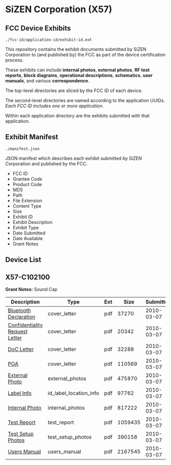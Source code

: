 # SiZEN Corporation (X57)
## FCC Device Exhibits

```
./fcc-id/application-id/exhibit-id.ext
```

This repository contains the exhibit documents submitted by SiZEN Corporation to (and published by) the FCC as part of the device certification process.

These exhibits can include **internal photos**, **external photos**, **RF test reports**, **block diagrams**, **operational descriptions**, **schematics**, **user manuals**, and various **correspondence**.

The top-level directories are sliced by the FCC ID of each device.

The second-level directories are named according to the application UUIDs. *Each FCC ID includes one or more application.*

Within each application directory are the exhibits submitted with that application. 

## Exhibit Manifest

```
./manifest.json
```

JSON manifest which describes each exhibit submitted by SiZEN Corporation and published by the FCC.

- FCC ID
- Grantee Code
- Product Code
- MD5
- Path
- File Extension
- Content Type
- Size
- Exhibit ID
- Exhibit Description
- Exhibit Type
- Date Submitted
- Date Available
- Grant Notes

## Device List
## X57-C102100
**Grant Notes:** Sound Cap

| Description | Type | Ext | Size | Submitted | Available |
| ----------- | ---- | --- | ---- | --------- | --------- |
| [Bluetooth Declaration](X57-C102100/f8966e61a939b7030567ac80e492f88f/1249458.pdf) | cover_letter | pdf | 37270 | 2010-03-07 | 2010-03-07 |
| [Confidentiality Request Letter](X57-C102100/f8966e61a939b7030567ac80e492f88f/1249460.pdf) | cover_letter | pdf | 20342 | 2010-03-07 | 2010-03-07 |
| [DoC Letter](X57-C102100/f8966e61a939b7030567ac80e492f88f/1249461.pdf) | cover_letter | pdf | 32288 | 2010-03-07 | 2010-03-07 |
| [POA](X57-C102100/f8966e61a939b7030567ac80e492f88f/1249466.pdf) | cover_letter | pdf | 110569 | 2010-03-07 | 2010-03-07 |
| [External Photo](X57-C102100/f8966e61a939b7030567ac80e492f88f/1249462.pdf) | external_photos | pdf | 475870 | 2010-03-07 | 2010-03-07 |
| [Label Info](X57-C102100/f8966e61a939b7030567ac80e492f88f/1249464.pdf) | id_label_location_info | pdf | 97762 | 2010-03-07 | 2010-03-07 |
| [Internal Photo](X57-C102100/f8966e61a939b7030567ac80e492f88f/1249463.pdf) | internal_photos | pdf | 817222 | 2010-03-07 | 2010-03-07 |
| [Test Report](X57-C102100/f8966e61a939b7030567ac80e492f88f/1249469.pdf) | test_report | pdf | 1059435 | 2010-03-07 | 2010-03-07 |
| [Test Setup Photos](X57-C102100/f8966e61a939b7030567ac80e492f88f/1249470.pdf) | test_setup_photos | pdf | 390158 | 2010-03-07 | 2010-03-07 |
| [Users Manual](X57-C102100/f8966e61a939b7030567ac80e492f88f/1249471.pdf) | users_manual | pdf | 2167545 | 2010-03-07 | 2010-03-07 |
